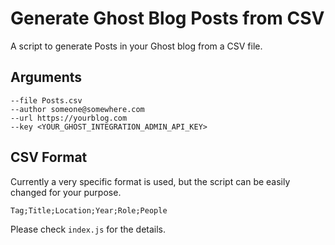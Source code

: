 # Generate Ghost Blog Posts from CSV

A script to generate Posts in your Ghost blog from a CSV file. 

## Arguments
```
--file Posts.csv
--author someone@somewhere.com
--url https://yourblog.com
--key <YOUR_GHOST_INTEGRATION_ADMIN_API_KEY>
``` 

## CSV Format
Currently a very specific format is used, but the script can be easily changed for your purpose.

```
Tag;Title;Location;Year;Role;People
```

Please check `index.js` for the details.
